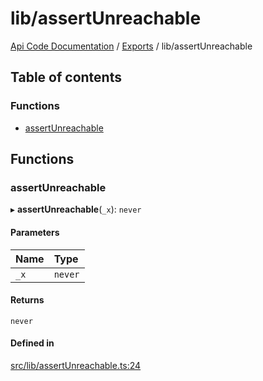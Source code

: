 # lib/assertUnreachable
 
[Api Code Documentation](../README.md) / [Exports](../modules.md) / lib/assertUnreachable

## Table of contents

### Functions

- [assertUnreachable](lib_assertUnreachable.md#assertunreachable)

## Functions

### assertUnreachable

▸ **assertUnreachable**(`_x`): `never`

#### Parameters

| Name | Type |
| :------ | :------ |
| `_x` | `never` |

#### Returns

`never`

#### Defined in

[src/lib/assertUnreachable.ts:24](https://github.com/openkfw/TruBudget/blob/a06c11b/api/src/lib/assertUnreachable.ts#L24)
